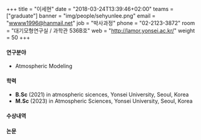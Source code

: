 +++
title = "이세현"
date = "2018-03-24T13:39:46+02:00"
teams = ["graduate"]
banner = "img/people/sehyunlee.png"
email = "wwww1996@hanmail.net"
job = "박사과정"
phone = "02-2123-3872"
room = "대기모형연구실 / 과학관 536B호"
web = "http://lamor.yonsei.ac.kr/"
weight = 50
+++

#### 연구분야
+ Atmospheric Modeling

#### 학력
+ **B.Sc** (2021) in atmospheric sicences, Yonsei University, Seoul, Korea
+ **M.Sc** (2023) in Atmospheric Sciences, Yonsei University, Seoul, Korea
#### 수상내역

#### 논문
